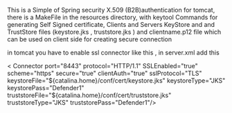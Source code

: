 This is a Simple of  Spring security  X.509 (B2B)authentication for tomcat,
 there is a MakeFile in the resources directory, with keytool Commands for generating Self Signed certificate,
  Clients and Servers  KeyStore and and TrustStore files (keystore.jks , truststore.jks )
  and clientname.p12 file which can be used on client side for creating secure connection 

in tomcat you have to enable ssl connector like this , in server.xml add this 
   
 
    
   < Connector port="8443" protocol="HTTP/1.1" SSLEnabled="true" scheme="https" secure="true"
               clientAuth="true" sslProtocol="TLS"
               keystoreFile="${catalina.home}/conf/cert/keystore.jks"
               keystoreType="JKS" keystorePass="Defender1"
               truststoreFile="${catalina.home}/conf/cert/truststore.jks"
               truststoreType="JKS" truststorePass="Defender1"/>
               </cd>
   
   
    
  
